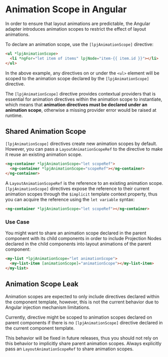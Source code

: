 # Animation Scope in Angular

In order to ensure that layout animations are predictable, the Angular adapter introduces animation scopes to restrict the effect of layout animations.

To declare an animation scope, use the `[lpjAnimationScope]` directive:

```html
<ul *lpjAnimationScope>
  <li *ngFor="let item of items" lpjNode="item-{{ item.id }}"></li>
</ul>
```

In the above example, any directives on or under the `<ul>` element will be scoped to the animation scope declared by the `[lpjAnimationScope]` directive.

The `[lpjAnimationScope]` directive provides contextual providers that is essential for animation directives within the animation scope to instantiate, which means that **animation directives must be declared under an animation scope**, otherwise a missing provider error would be raised at runtime.

## Shared Animation Scope

`[lpjAnimationScope]` directives create new animation scopes by default. However, you can pass a `LayoutAnimationScopeRef` to the directive to make it reuse an existing animation scope.

```html
<ng-container *lpjAnimationScope="let scopeRef">
  <ng-container *lpjAnimationScope="scopeRef"></ng-container>
</ng-container>
```

A `LayoutAnimationScopeRef` is the reference to an existing animation scope. `[lpjAnimationScope]` directives expose the reference to their current animation scopes through the `$implicit` template context property, thus you can acquire the reference using the `let variable` syntax:

```html
<ng-container *lpjAnimationScope="let scopeRef"></ng-container>
```

### Use Case

You might want to share an animation scope declared in the parent component with its child components in order to include Projection Nodes declared in the child components into layout animations of the parent component:

```html
<my-list *lpjAnimationScope="let animationScope">
  <my-list-item [animationScope]="animationScope"></my-list-item>
</my-list>
```

## Animation Scope Leak

Animation scopes are expected to only include directives declared within the component template, however, this is not the current behavior due to Angular injection mechanism limitations.

Currently, directive might be scoped to animation scopes declared on parent components if there is no `[lpjAnimationScope]` directive declared in the current component template.

This behavior will be fixed in future releases, thus you should not rely on this behavior to implicitly share parent animation scopes. Always explicitly pass an `LayoutAnimationScopeRef` to share animation scopes.
